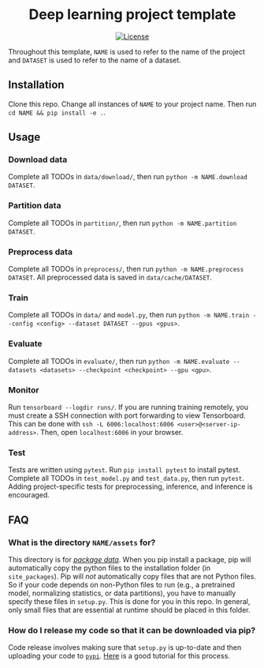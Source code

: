 <h1 align="center">Deep learning project template</h1>
<div align="center">

<!-- [![PyPI](https://img.shields.io/pypi/v/NAME.svg)](https://pypi.python.org/pypi/NAME) -->
[![License](https://img.shields.io/badge/License-MIT-blue.svg)](https://opensource.org/licenses/MIT)
<!-- [![Downloads](https://pepy.tech/badge/NAME)](https://pepy.tech/project/NAME) -->

</div>

Throughout this template, `NAME` is used to refer to the name of the project
and `DATASET` is used to refer to the name of a dataset.


## Installation

Clone this repo. Change all instances of `NAME` to your project name.
Then run `cd NAME && pip install -e .`.

## Usage

### Download data

Complete all TODOs in `data/download/`, then run `python -m NAME.download DATASET`.


### Partition data

Complete all TODOs in `partition/`, then run `python -m NAME.partition
DATASET`.


### Preprocess data

Complete all TODOs in `preprocess/`, then run `python -m NAME.preprocess
DATASET`. All preprocessed data is saved in `data/cache/DATASET`.


### Train

Complete all TODOs in `data/` and `model.py`, then run `python -m NAME.train --config <config> --dataset
DATASET --gpus <gpus>`.


### Evaluate

Complete all TODOs in `evaluate/`, then run `python -m NAME.evaluate
--datasets <datasets> --checkpoint <checkpoint> --gpu <gpu>`.


### Monitor

Run `tensorboard --logdir runs/`. If you are running training
remotely, you must create a SSH connection with port forwarding to view
Tensorboard. This can be done with `ssh -L 6006:localhost:6006
<user>@<server-ip-address>`. Then, open `localhost:6006` in your browser.


### Test

Tests are written using `pytest`. Run `pip install pytest` to install pytest.
Complete all TODOs in `test_model.py` and `test_data.py`, then run `pytest`.
Adding project-specific tests for preprocessing, inference, and inference is
encouraged.


## FAQ

### What is the directory `NAME/assets` for?

This directory is for
[_package data_](https://packaging.python.org/guides/distributing-packages-using-setuptools/#package-data).
When you pip install a package, pip will
automatically copy the python files to the installation folder (in
`site_packages`). Pip will _not_ automatically copy files that are not Python
files. So if your code depends on non-Python files to run (e.g., a pretrained
model, normalizing statistics, or data partitions), you have to manually
specify these files in `setup.py`. This is done for you in this repo. In
general, only small files that are essential at runtime should be placed in
this folder.


### How do I release my code so that it can be downloaded via pip?

Code release involves making sure that `setup.py` is up-to-date and then
uploading your code to [`pypi`](https://www.pypi.org).
[Here](https://packaging.python.org/tutorials/packaging-projects/) is a good
tutorial for this process.
